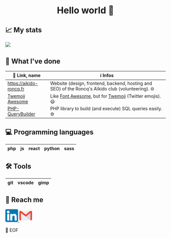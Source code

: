 <link href="style.css" rel="stylesheet">

<center>
 <h1>Hello world 👋</h1>
</center>


## 📈 My stats

![](https://github-readme-stats.vercel.app/api?username=iamludal&show_icons=true&icon_color=2384de&title_color=2384de)


## 📝 What I've done

| 🔗 Link, name                                                     | ℹ️ Infos                                                                                                                 |
| ---------------------------------------------------------------- | ----------------------------------------------------------------------------------------------------------------------- |
| https://aikido-roncq.fr                                          | Website (design, frontend, backend, hosting and SEO) of the Roncq's Aïkido club (volunteering). 🌐                       |
| [Twemoji Awesome](https://github.com/iamludal/twemoji-awesome)   | Like [Font Awesome](https://fontawesome.com), but for [Twemoji](https://github.com/twitter/twemoji) (Twitter emojis). 😃 |
| [PHP-QueryBuilder](https://github.com/iamludal/PHP-QueryBuilder) | PHP library to build (and execute) SQL queries easily. ⚙️                                                                |


## 💻 Programming languages

| php | js  | react | python | sass |
| --- | --- | ----- | ------ | ---- |


## 🛠️ Tools

| git | vscode | gimp |
| --- | ------ | ---- |


## 💬 Reach me

<a href="linkedin.com/in/ludovic-chombeau">
    <img src="assets/Linkedin.png">
</a>

<a href="mailto:ludovic.chombeau@gmail.com" title="ludovic.chombeau@gmail.com">
    <img src="assets/Gmail.png">
</a>


💾 EOF
